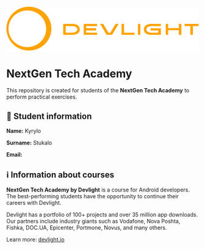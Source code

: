 ![Devlight](./img/devlight_logo_orange.png)

# NextGen Tech Academy 

This repository is created for students of the **NextGen Tech Academy** to perform practical exercises.

## 👤 Student information

**Name:** Kyrylo

**Surname:** Stukalo

**Email:** 

## ℹ️ Information about courses

**NextGen Tech Academy by Devlight** is a course for Android developers. The best-performing students have the opportunity to continue their careers with Devlight.

Devlight has a portfolio of 100+ projects and over 35 million app downloads. Our partners include industry giants such as Vodafone, Nova Poshta, Fishka, DOC.UA, Epicenter, Portmone, Novus, and many others.

Learn more: [devlight.io](https://devlight.io/)
